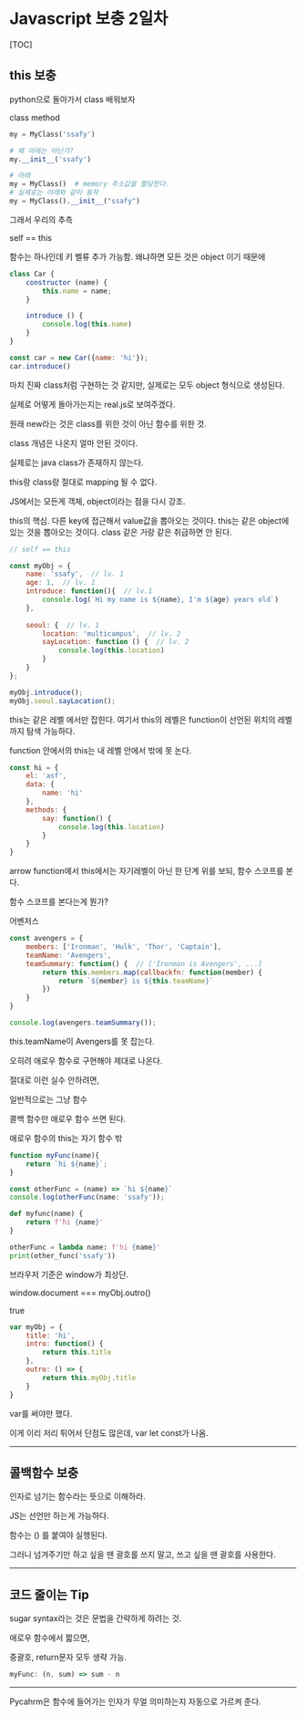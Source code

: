 # Javascript 보충 2일차

[TOC]

## this 보충

python으로 돌아가서 class 배워보자



class method



```python
my = MyClass('ssafy')

# 왜 아래는 아닌가?
my.__init__('ssafy')

# 아래
my = MyClass()  # memory 주소값을 할당한다.
# 실제로는 아래와 같이 동작
my = MyClass().__init__("ssafy")
```



그래서 우리의 추측

self == this



함수는 하나인데 키 벨류 추가 가능함. 왜냐하면 모든 것은 object 이기 때문에

```javascript
class Car {
    constructor (name) {
        this.name = name;
    }

    introduce () {
        console.log(this.name)
    }
}

const car = new Car({name: 'hi'});
car.introduce()
```

마치 진짜 class처럼 구현하는 것 같지만, 실제로는 모두 object 형식으로 생성된다.

실제로 어떻게 돌아가는지는 real.js로 보여주겠다.



원래 new라는 것은 class를 위한 것이 아닌 함수를 위한 것.

class 개념은 나온지 얼마 안된 것이다.



실제로는 java class가 존재하지 않는다.

this랑 class랑 절대로 mapping 될 수 없다.



JS에서는 모든게 객체, object이라는 점을 다시 강조.



this의 핵심. 다른 key에 접근해서 value값을 뽑아오는 것이다. this는 같은 object에 있는 것을 뽑아오는 것이다. class 같은 거랑 같은 취급하면 안 된다.

```javascript
// self == this

const myObj = {
    name: 'ssafy',  // lv. 1
    age: 1,  // lv. 1
    introduce: function(){  // lv.1
        console.log(`Hi my name is ${name}, I'm ${age} years old`)
    },
    
    seoul: {  // lv. 1
        location: 'multicampus',  // lv. 2
        sayLocation: function () {  // lv. 2
            console.log(this.location)
        }
    }
};

myObj.introduce();
myObj.seoul.sayLocation();
```

this는 같은 레벨 에서만 잡힌다. 여기서 this의 레벨은 function이 선언된 위치의 레벨까지 탐색 가능하다.

function 안에서의 this는 내 레벨 안에서 밖에 못 논다.



```javascript
const hi = {
    el: 'asf',
    data: {
        name: 'hi'
    },
    methods: {
        say: function() {
            console.log(this.location)
        }
    }
}
```





arrow function에서 this에서는 자기레벨이 아닌 한 단계 위를 보되, 함수 스코프를 본다.

함수 스코프를 본다는게 뭔가?





어벤저스

```javascript
const avengers = {
    members: ['Ironman', 'Hulk', 'Thor', 'Captain'],
    teamName: 'Avengers',
    teamSummary: function() {  // ['Ironman is Avengers', ...]
        return this.members.map(callbackfn: function(member) {
            return `${member} is ${this.teamName}`
        })
    }
}

console.log(avengers.teamSummary());
```

this.teamName이 Avengers를 못 잡는다.

오히려 애로우 함수로 구현해야 제대로 나온다.





절대로 이런 실수 안하려면,

일반적으로는 그냥 함수

콜백 함수만 애로우 함수 쓰면 된다.



애로우 함수의 this는 자기 함수 밖



```javascript
function myFunc(name){
    return `hi ${name}`;
}

const otherFunc = (name) => `hi ${name}`
console.log(otherFunc(name: 'ssafy'));
```



```python
def myfunc(name) {
    return f'hi {name}'
}

otherFunc = lambda name: f'hi {name}'
print(other_func('ssafy'))
```







브라우저 기준은 window가 최상단.



window.document === myObj.outro()

true



```javascript
var myObj = {
    title: 'hi',
    intro: function() {
        return this.title
    },
    outro: () => {
        return this.myObj.title
    }
}
```

var를 써야만 했다.

이게 이리 저리 튀어서 단점도 많은데, var let const가 나옴.



---

## 콜백함수 보충

인자로 넘기는 함수라는 뜻으로 이해하라.



JS는 선언만 하는게 가능하다.



함수는 () 를 붙여야 실행된다.

그러니 넘겨주기만 하고 싶을 땐 괄호를 쓰지 말고, 쓰고 싶을 땐 괄호를 사용한다.



---

## 코드 줄이는 Tip

sugar syntax라는 것은 문법을 간략하게 하려는 것.





애로우 함수에서 짧으면,

중괄호, return문자 모두 생략 가능.

```javascript
myFunc: (n, sum) => sum - n
```



---

Pycahrm은 함수에 들어가는 인자가 무얼 의미하는지 자동으로 가르켜 준다.

